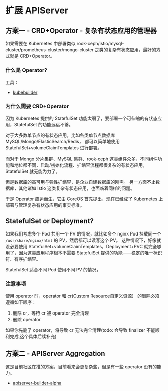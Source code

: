 # 扩展 APIServer

## 方案一 - CRD+Operator - 复杂有状态应用的管理器

如果需要在 Kubernetes 中部署类似 rook-ceph/istio/mysql-cluster/prometheus-cluster/mongo-cluster 之类的复杂有状态应用，最好的方式就是 CRD+Operator。

### 什么是 Operator?

工具：
- [kubebuilder](https://github.com/kubernetes-sigs/kubebuilder)

### 为什么需要 CRD+Operator

因为 Kubernetes 提供的 StatefulSet 功能太弱了，要部署一个可伸缩的有状态应用，StatefulSet 的功能远远不够。

对于大多数单节点的有状态应用，比如各类单节点数据库 MySQL/Mongo/ElasticSearch/Redis，
都可以简单地使用 StatefulSet+volumeClaimTemplates 进行部署。


而对于 Mongo 分片集群、MySQL 集群、rook-ceph 这类组件众多，不同组件功能和地位都不同，启动/初始化流程、扩缩容流程都很复杂的有状态应用，StatefulSet 就无能为力了。


但是数据库的高可用与弹性扩缩容，是企业自建数据库的刚需。
另一方面不止数据库，其他诸如 Istio 这类复杂有状态应用，也面临着同样的问题。

于是 Operator 应运而生，它由 CoreOS 首先提出，现在已经成了 Kubernetes 上部署与管理复杂有状态应用的事实标准。

## StatefulSet or Deployment?

如果我们考虑多个 Pod 共用一个 PV 的情况，就比如多个 nginx Pod 挂载同一个 `/usr/share/nginx/html` 的 PV，然后都可以读写这个 PV。
这种情况下，好像就没必要使用 StatefulSet+volumeClaimTemplates，Deployment+PVC 就完全够用了，因为这类应用程序根本不需要 StatefulSet 提供的功能——稳定的唯一标识符、有序扩缩容。

StatefulSet 适合不同 Pod 使用不同 PV 的情况，

### 注意事项

使用 operator 时，operator 和 cr(Custom Resource自定义资源） 的删除必须遵循如下顺序：

1. 删除 cr，等待 cr 被 operator 完全清理
2. 删除 operator

如果你先删了 operator，将导致 cr 无法完全清理(todo: 会导致 finalizer 不能顺利完成,这个具体后续补充)


## 方案二 - APIServer Aggregation

这是目前社区在推的方案，目前看来会更复杂些，但是有一些 operator 没有的能力。

- [apiserver-builder-alpha](https://github.com/kubernetes-sigs/apiserver-builder-alpha)
